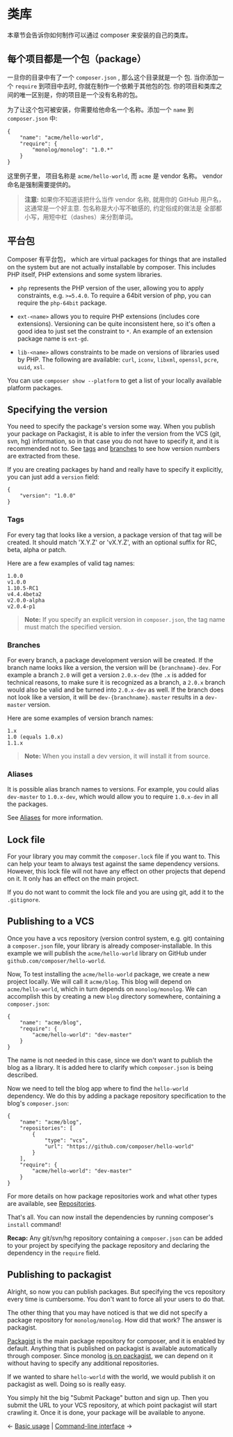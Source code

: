 # 类库

本章节会告诉你如何制作可以通过 composer 来安装的自己的类库。

## 每个项目都是一个包（package）

一旦你的目录中有了一个 `composer.json` , 那么这个目录就是一个
包. 当你添加一个 `require` 到项目中去时, 你就在制作一个依赖于其他包的包. 
你的项目和类库之间的唯一区别是，你的项目是一个没有名称的包。

为了让这个包可被安装，你需要给他命名一个名称。添加一个 `name` 到 `composer.json` 中:

    {
        "name": "acme/hello-world",
        "require": {
            "monolog/monolog": "1.0.*"
        }
    }

这里例子里， 项目名称是 `acme/hello-world`, 而 `acme` 是 vendor 名称。
vendor 命名是强制需要提供的。

> **注意:** 如果你不知道该把什么当作 vendor 名称, 就用你的 GitHub
用户名， 这通常是一个好主意. 包名称是大小写不敏感的, 约定俗成的做法是
全部都小写，用短中杠（dashes）来分割单词。

## 平台包

Composer 有平台包， which are virtual packages for things that are
installed on the system but are not actually installable by composer. This
includes PHP itself, PHP extensions and some system libraries.

* `php` represents the PHP version of the user, allowing you to apply
   constraints, e.g. `>=5.4.0`. To require a 64bit version of php, you can
   require the `php-64bit` package.

* `ext-<name>` allows you to require PHP extensions (includes core
  extensions). Versioning can be quite inconsistent here, so it's often
  a good idea to just set the constraint to `*`.  An example of an extension
  package name is `ext-gd`.

* `lib-<name>` allows constraints to be made on versions of libraries used by
  PHP. The following are available: `curl`, `iconv`, `libxml`, `openssl`,
  `pcre`, `uuid`, `xsl`.

You can use `composer show --platform` to get a list of your locally available
platform packages.

## Specifying the version

You need to specify the package's version some way. When you publish your
package on Packagist, it is able to infer the version from the VCS (git, svn,
hg) information, so in that case you do not have to specify it, and it is
recommended not to. See [tags](#tags) and [branches](#branches) to see how
version numbers are extracted from these.

If you are creating packages by hand and really have to specify it explicitly,
you can just add a `version` field:

    {
        "version": "1.0.0"
    }

### Tags

For every tag that looks like a version, a package version of that tag will be
created. It should match 'X.Y.Z' or 'vX.Y.Z', with an optional suffix for RC,
beta, alpha or patch.

Here are a few examples of valid tag names:

    1.0.0
    v1.0.0
    1.10.5-RC1
    v4.4.4beta2
    v2.0.0-alpha
    v2.0.4-p1

> **Note:** If you specify an explicit version in `composer.json`, the tag name must match the specified version.

### Branches

For every branch, a package development version will be created. If the branch
name looks like a version, the version will be `{branchname}-dev`. For example
a branch `2.0` will get a version `2.0.x-dev` (the `.x` is added for technical
reasons, to make sure it is recognized as a branch, a `2.0.x` branch would also
be valid and be turned into `2.0.x-dev` as well. If the branch does not look
like a version, it will be `dev-{branchname}`. `master` results in a
`dev-master` version.

Here are some examples of version branch names:

    1.x
    1.0 (equals 1.0.x)
    1.1.x

> **Note:** When you install a dev version, it will install it from source.

### Aliases

It is possible alias branch names to versions. For example, you could alias
`dev-master` to `1.0.x-dev`, which would allow you to require `1.0.x-dev` in all
the packages.

See [Aliases](articles/aliases.md) for more information.

## Lock file

For your library you may commit the `composer.lock` file if you want to. This
can help your team to always test against the same dependency versions.
However, this lock file will not have any effect on other projects that depend
on it. It only has an effect on the main project.

If you do not want to commit the lock file and you are using git, add it to
the `.gitignore`.

## Publishing to a VCS

Once you have a vcs repository (version control system, e.g. git) containing a
`composer.json` file, your library is already composer-installable. In this
example we will publish the `acme/hello-world` library on GitHub under
`github.com/composer/hello-world`.

Now, To test installing the `acme/hello-world` package, we create a new
project locally. We will call it `acme/blog`. This blog will depend on
`acme/hello-world`, which in turn depends on `monolog/monolog`. We can
accomplish this by creating a new `blog` directory somewhere, containing a
`composer.json`:

    {
        "name": "acme/blog",
        "require": {
            "acme/hello-world": "dev-master"
        }
    }

The name is not needed in this case, since we don't want to publish the blog
as a library. It is added here to clarify which `composer.json` is being
described.

Now we need to tell the blog app where to find the `hello-world` dependency.
We do this by adding a package repository specification to the blog's
`composer.json`:

    {
        "name": "acme/blog",
        "repositories": [
            {
                "type": "vcs",
                "url": "https://github.com/composer/hello-world"
            }
        ],
        "require": {
            "acme/hello-world": "dev-master"
        }
    }

For more details on how package repositories work and what other types are
available, see [Repositories](05-repositories.md).

That's all. You can now install the dependencies by running composer's
`install` command!

**Recap:** Any git/svn/hg repository containing a `composer.json` can be added
to your project by specifying the package repository and declaring the
dependency in the `require` field.

## Publishing to packagist

Alright, so now you can publish packages. But specifying the vcs repository
every time is cumbersome. You don't want to force all your users to do that.

The other thing that you may have noticed is that we did not specify a package
repository for `monolog/monolog`. How did that work? The answer is packagist.

[Packagist](https://packagist.org/) is the main package repository for
composer, and it is enabled by default. Anything that is published on
packagist is available automatically through composer. Since monolog
[is on packagist](https://packagist.org/packages/monolog/monolog), we can depend
on it without having to specify any additional repositories.

If we wanted to share `hello-world` with the world, we would publish it on
packagist as well. Doing so is really easy.

You simply hit the big "Submit Package" button and sign up. Then you submit
the URL to your VCS repository, at which point packagist will start crawling
it. Once it is done, your package will be available to anyone.

&larr; [Basic usage](01-basic-usage.md) |  [Command-line interface](03-cli.md) &rarr;
